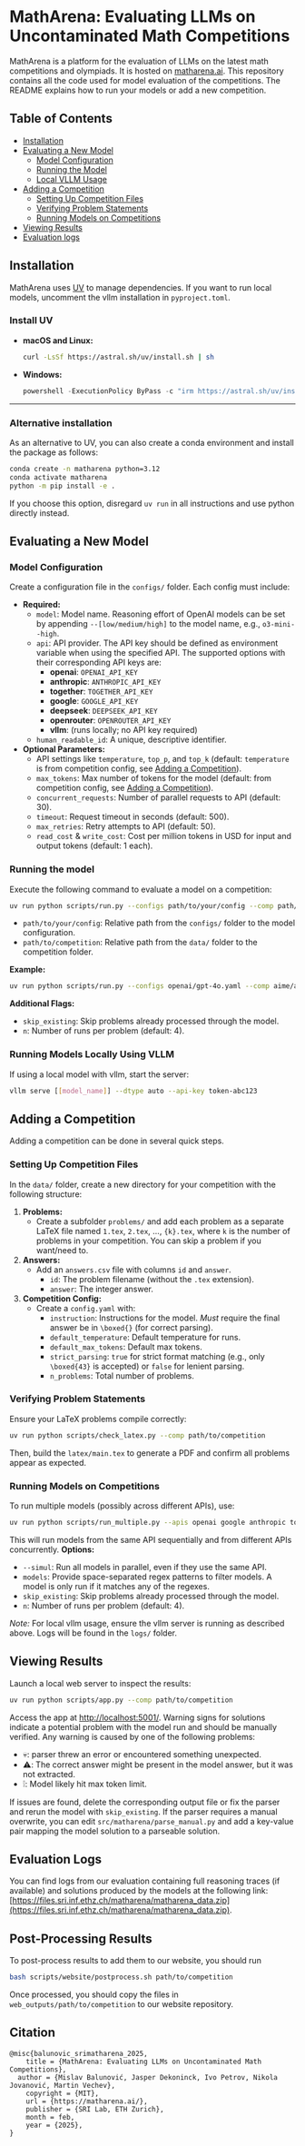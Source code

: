 # MathArena: Evaluating LLMs on Uncontaminated Math Competitions

MathArena is a platform for the evaluation of LLMs on the latest math competitions and olympiads. It is hosted on [matharena.ai](https://matharena.ai/). This repository contains all the code used for model evaluation of the competitions. The README explains how to run your models or add a new competition. 

## Table of Contents
- [Installation](#installation)
- [Evaluating a New Model](#evaluating-a-new-model)
  - [Model Configuration](#model-configuration)
  - [Running the Model](#running-the-model)
  - [Local VLLM Usage](#running-models-locally-using-vllm)
- [Adding a Competition](#adding-a-competition)
  - [Setting Up Competition Files](#setting-up-competition-files)
  - [Verifying Problem Statements](#verifying-problem-statements)
  - [Running Models on Competitions](#running-models-on-competitions)
- [Viewing Results](#viewing-results)
- [Evaluation logs](#evaluation-logs)

## Installation

MathArena uses [UV](https://github.com/astral-sh/uv) to manage dependencies. If you want to run local models, uncomment the vllm installation in `pyproject.toml`.

### Install UV

- **macOS and Linux:**
  ```bash
  curl -LsSf https://astral.sh/uv/install.sh | sh
  ```
- **Windows:**
  ```powershell
  powershell -ExecutionPolicy ByPass -c "irm https://astral.sh/uv/install.ps1 | iex"
  ```
---

### Alternative installation

As an alternative to UV, you can also create a conda environment and install the package as follows:
```bash
conda create -n matharena python=3.12
conda activate matharena
python -m pip install -e .
```
If you choose this option, disregard `uv run` in all instructions and use python directly instead.

## Evaluating a New Model

### Model Configuration

Create a configuration file in the `configs/` folder. Each config must include:
- **Required:**
  - `model`: Model name. Reasoning effort of OpenAI models can be set by appending `--[low/medium/high]` to the model name, e.g., `o3-mini--high`.
  - `api`: API provider. The API key should be defined as environment variable when using the specified API. The supported options with their corresponding API keys are:
    - **openai**: `OPENAI_API_KEY`
    - **anthropic**: `ANTHROPIC_API_KEY`
    - **together**: `TOGETHER_API_KEY`
    - **google**: `GOOGLE_API_KEY`
    - **deepseek**: `DEEPSEEK_API_KEY`
    - **openrouter**: `OPENROUTER_API_KEY`
    - **vllm**: (runs locally; no API key required)
  - `human_readable_id`: A unique, descriptive identifier.
- **Optional Parameters:**
  - API settings like `temperature`, `top_p`, and `top_k` (default: `temperature` is from competition config, see [Adding a Competition](#adding-a-competition)).
  - `max_tokens`: Max number of tokens for the model (default: from competition config, see [Adding a Competition](#adding-a-competition)).
  - `concurrent_requests`: Number of parallel requests to API (default: 30).
  - `timeout`: Request timeout in seconds (default: 500).
  - `max_retries`: Retry attempts to API (default: 50).
  - `read_cost` & `write_cost`: Cost per million tokens in USD for input and output tokens (default: 1 each).

### Running the model
Execute the following command to evaluate a model on a competition:
```bash
uv run python scripts/run.py --configs path/to/your/config --comp path/to/competition
```
- `path/to/your/config`: Relative path from the `configs/` folder to the model configuration.
- `path/to/competition`: Relative path from the `data/` folder to the competition folder.

**Example:**
```bash
uv run python scripts/run.py --configs openai/gpt-4o.yaml --comp aime/aime_2025_I
```

**Additional Flags:**
- `skip_existing`: Skip problems already processed through the model.
- `n`: Number of runs per problem (default: 4).

### Running Models Locally Using VLLM

If using a local model with vllm, start the server:
```bash
vllm serve [[model_name]] --dtype auto --api-key token-abc123
```

## Adding a Competition
Adding a competition can be done in several quick steps. 

### Setting Up Competition Files
In the `data/` folder, create a new directory for your competition with the following structure:
1. **Problems:**  
   - Create a subfolder `problems/` and add each problem as a separate LaTeX file named `1.tex`, `2.tex`, …, `{k}.tex`, where `k` is the number of problems in your competition. You can skip a problem if you want/need to.
2. **Answers:**  
   - Add an `answers.csv` file with columns `id` and `answer`.
     - `id`: The problem filename (without the `.tex` extension).
     - `answer`: The integer answer.
3. **Competition Config:**  
   - Create a `config.yaml` with:
     - `instruction`: Instructions for the model. *Must* require the final answer be in `\boxed{}` (for correct parsing).
     - `default_temperature`: Default temperature for runs.
     - `default_max_tokens`: Default max tokens.
     - `strict_parsing`: `true` for strict format matching (e.g., only `\boxed{43}` is accepted) or `false` for lenient parsing.
     - `n_problems`: Total number of problems.

### Verifying Problem Statements
Ensure your LaTeX problems compile correctly:
```bash
uv run python scripts/check_latex.py --comp path/to/competition
```
Then, build the `latex/main.tex` to generate a PDF and confirm all problems appear as expected.

### Running Models on Competitions
To run multiple models (possibly across different APIs), use:
```bash
uv run python scripts/run_multiple.py --apis openai google anthropic together --comp path/to/competition
```
This will run models from the same API sequentially and from different APIs concurrently.
**Options:**
- `--simul`: Run all models in parallel, even if they use the same API.
- `models`: Provide space-separated regex patterns to filter models. A model is only run if it matches any of the regexes.
- `skip_existing`: Skip problems already processed through the model.
- `n`: Number of runs per problem (default: 4).

*Note:* For local vllm usage, ensure the vllm server is running as described above. Logs will be found in the `logs/` folder.

## Viewing Results

Launch a local web server to inspect the results:
```bash
uv run python scripts/app.py --comp path/to/competition
```
Access the app at [http://localhost:5001/](http://localhost:5001/). Warning signs for solutions indicate a potential problem with the model run and should be manually verified. Any warning is caused by one of the following problems:

* 💀: parser threw an error or encountered something unexpected.
* ⚠️: The correct answer might be present in the model answer, but it was not extracted.
* ❕: Model likely hit max token limit.

If issues are found, delete the corresponding output file or fix the parser and rerun the model with `skip_existing`. If the parser requires a manual overwrite, you can edit `src/matharena/parse_manual.py` and add a key-value pair mapping the model solution to a parseable solution.

## Evaluation Logs

You can find logs from our evaluation containing full reasoning traces (if available) and solutions produced by the models at the following link: [https://files.sri.inf.ethz.ch/matharena/matharena_data.zip](https://files.sri.inf.ethz.ch/matharena/matharena_data.zip).

## Post-Processing Results
To post-process results to add them to our website, you should run
```bash
bash scripts/website/postprocess.sh path/to/competition
```
Once processed, you should copy the files in `web_outputs/path/to/competition` to our website repository.


## Citation

```
@misc{balunovic_srimatharena_2025,
	title = {MathArena: Evaluating LLMs on Uncontaminated Math Competitions},
  author = {Mislav Balunović, Jasper Dekoninck, Ivo Petrov, Nikola Jovanović, Martin Vechev},
	copyright = {MIT},
	url = {https://matharena.ai/},
	publisher = {SRI Lab, ETH Zurich},
	month = feb,
	year = {2025},
}
```

